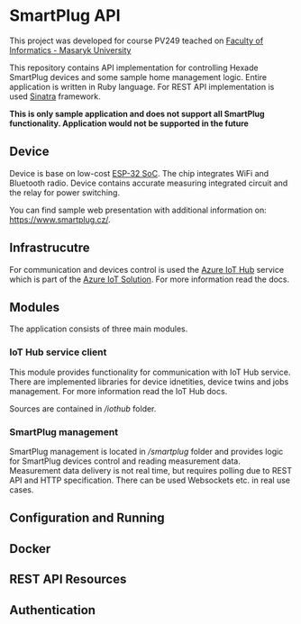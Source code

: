 # SmartPlug API

This project was developed for course PV249 teached on [Faculty of Informatics - Masaryk University](https://www.fi.muni.cz/index.html.en)

This repository contains API implementation for controlling Hexade SmartPlug devices and some sample home management logic. Entire application is written in Ruby language. For REST API implementation is used [Sinatra](http://sinatrarb.com/) framework.

**This is only sample application and does not support all SmartPlug functionality. Application would not be supported in the future**

## Device

Device is base on low-cost [ESP-32 SoC](https://www.espressif.com/en/products/hardware/esp32/overview). The chip integrates WiFi and Bluetooth radio. Device contains accurate measuring integrated circuit and the relay for power switching.

You can find sample web presentation with additional information on: https://www.smartplug.cz/.

## Infrastrucutre

For communication and devices control is used the [Azure IoT Hub](https://docs.microsoft.com/en-us/azure/iot-hub/) service which is part of the [Azure IoT Solution](https://azure.microsoft.com/cs-cz/services/iot-hub/). For more information read the docs.

## Modules

The application consists of three main modules.

### IoT Hub service client

This module provides functionality for communication with IoT Hub service. There are implemented libraries for device idnetities, device twins and jobs management. For more information read the IoT Hub docs.

Sources are contained in */iothub* folder.

### SmartPlug management

SmartPlug management is located in */smartplug* folder and provides logic for SmartPlug devices control and reading measurement data. Measurement data delivery is not real time, but requires polling due to REST API and HTTP specification. There can be used Websockets etc. in real use cases.

## Configuration and Running



## Docker

## REST API Resources

## Authentication
